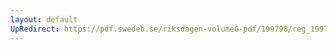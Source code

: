 ```yaml
---
layout: default
UpRedirect: https://pdf.swedeb.se/riksdagen-volumeG-pdf/199798/reg_199798/reg_199798_0089.pdf
---
```

